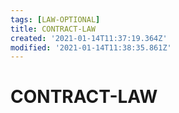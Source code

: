 ```yaml
---
tags: [LAW-OPTIONAL]
title: CONTRACT-LAW
created: '2021-01-14T11:37:19.364Z'
modified: '2021-01-14T11:38:35.861Z'
---
```


# CONTRACT-LAW

